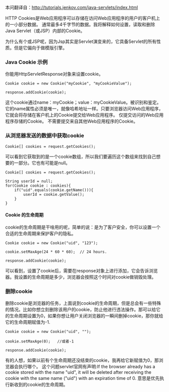 本问翻译自：http://tutorials.jenkov.com/java-servlets/index.html

HTTP Cookies是Web应用程序可以存储在访问Web应用程序的用户的客户机上的一小部分数据。 通常最多4千字节的数据。我将解释如何设置，读取和删除Java Servlet（或JSP）内部的Cookie。

为什么有个或JSP呢，因为Jsp其实是Servlet演变来的，它具备Servlet的所有性质。但是它偏向于做模版引擎。

###   Java Cookie 示例

你能用HttpServletResponse对象来设置cookie。
```
Cookie cookie = new Cookie("myCookie", "myCookieValue");

response.addCookie(cookie);
```
这个cookie通过name：myCookie；value：myCookieValue。被识别和鉴定。它的name属性必须是唯一，就像哈希地址一样。只要浏览器访问Web应用程序，它就会将存储在客户机上的Cookie提交给Web应用程序。 仅提交访问的Web应用程序存储的Cookie。 不需要提交来自其他Web应用程序的Cookie。

###   从浏览器发送的数据中获取cookie
```
Cookie[] cookies = request.getCookies();
```
可以看到它获取到的是一个cookie数组，所以我们要遍历这个数组来找到自己想要的一部分。它也有可能是null。
```
Cookie[] cookies = request.getCookies();

String userId = null;
for(Cookie cookie : cookies){
    if("uid".equals(cookie.getName())){
        userId = cookie.getValue();
    }
}
```
####    Cookie 的生命周期
cookie的生命周期是干啥用的呢，简单的说：是为了客户安全，你可以设置一个合适的生命周期来保护客户的隐私。
```
Cookie cookie = new Cookie("uid", "123");

cookie.setMaxAge(24 * 60 * 60);  // 24 hours. 

response.addCookie(cookie);
```
可以看到，设置了cookie后，需要在response对象上进行添加，它会告诉浏览器。我设置的生命周期是多少，浏览器会按照这个时间对cookie做销毁处理。

###   删除cookie
删除cookie是浏览器的任务，上面说到cookie的生命周期，但是总会有一些特殊的情况。比如你想立刻删除该用户的cookie，防止他进行违法操作。那可以给它的生命周期设置为0，如果你想让用户关闭浏览器的一瞬间删掉cookie，那你就给它的生命周期赋值为-1.
```
Cookie cookie = new Cookie("uid", "");

cookie.setMaxAge(0);   //或者-1

response.addCookie(cookie);
```
有的人想，如果以前有个生命周期还没结束的cookie，我再给它新赋值为0，那浏览器会执行哪个。
这个问题servlet官网有声明:If the browser already has a cookie stored with the name "uid", it will be deleted after receiving the cookie with the same name ("uid") with an expiration time of 0. 意思是优先执行新收到的cookie的生命周期。
























